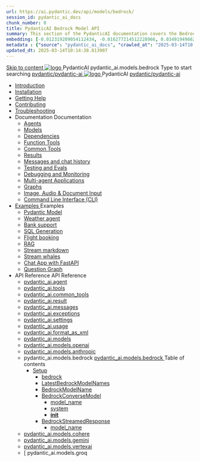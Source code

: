```yaml
---
url: https://ai.pydantic.dev/api/models/bedrock/
session_id: pydantic_ai_docs
chunk_number: 0
title: PydanticAI Bedrock Model API
summary: This section of the PydanticAI documentation covers the Bedrock model within the pydantic_ai.models.bedrock module, providing essential links to relevant resources, including installation, getting help, and contributing guidelines.
embedding: [-0.012319209054112434, -0.016277214512228966, 0.03491949662566185, -0.0011138415429741144, -0.009300271980464458, 0.017278889194130898, -0.021758602932095528, 0.004792735446244478, 0.004257117863744497, -0.004184078890830278, 0.0011842717649415135, -0.08102436363697052, -0.001923354691825807, -0.0329439714550972, 0.02046477235853672, 0.009481130167841911, -0.03466907888650894, 0.03144145756959915, -0.018503159284591675, 0.0240123700350523, 0.04997244104743004, -0.018920524045825005, 0.013362620025873184, 0.002754605608060956, 0.02512534335255623, 0.03647765517234802, -0.002140732016414404, 0.013098289258778095, -0.015678992494940758, -0.037924520671367645, 0.034029118716716766, -0.02800515666604042, -0.03555945307016373, -0.0222733523696661, 0.009731548838317394, -0.011241016909480095, 0.0074499561451375484, -0.0072412737645208836, -0.00014009969891048968, 0.024165404960513115, 0.025375761091709137, -0.03269355371594429, 0.03900966793298721, 0.01830838993191719, -0.06560970097780228, 0.009787197224795818, -0.01615200564265251, 0.0010651489719748497, 0.019017908722162247, 0.021216029301285744, -0.045158836990594864, 0.027379110455513, -0.038981843739748, -0.021661216393113136, -0.00016390251403208822, -0.02431843802332878, -0.040846072137355804, 0.016583282500505447, -0.012882650829851627, -0.029104217886924744, -0.0012590495171025395, 0.01521989144384861, -0.01636068895459175, 0.06488626450300217, -0.0424598827958107, -0.020868225023150444, -0.07395698875188828, 0.00022933309082873166, -0.05562077462673187, -0.011595777235925198, 0.013230454176664352, 0.03600464388728142, -0.057763244956731796, -0.028714677318930626, -0.022676805034279823, -0.04346155747771263, 0.04638310894370079, 0.08436327427625656, -0.023066343739628792, -0.04115213826298714, -0.0017877112841233611, 0.013432180508971214, 0.0013833893463015556, -0.03255442902445793, -0.000965155370067805, -0.011442743241786957, -0.014607757329940796, -0.015025122091174126, -0.017779726535081863, -0.031051918864250183, -0.05400696396827698, -0.017390187829732895, -0.013160893693566322, 0.014872088097035885, 0.05194796621799469, 0.004229293670505285, 0.025027956813573837, -0.009314184077084064, -0.0025528795085847378, 0.012604407966136932, 0.027393022552132607, -0.036811549216508865, -0.055787719786167145, 0.01508077047765255, 0.03489167243242264, -0.012986991554498672, 0.03005024418234825, -0.014315602369606495, 0.0012581800110638142, 0.0021442100405693054, -0.13144199550151825, -0.0385088287293911, 0.006597836967557669, 0.009237667545676231, -0.06104651466012001, 0.0009042897145263851, -0.0030258926562964916, -0.002302460838109255, -0.01138013880699873, -0.05038980767130852, -0.03614376485347748, 0.016527634114027023, 0.02408193051815033, 0.0006651746807619929, 0.024374086409807205, 0.029855472967028618, -0.011922712437808514, -0.04020611196756363, -0.054758220911026, -0.05542600527405739, 0.012152262963354588, -0.0036241149064153433, 0.016875438392162323, -0.02630787529051304, -0.03951050713658333, -0.02185598760843277, -0.029020745307207108, 0.0054848650470376015, -0.01765451766550541, 0.018739664927124977, -0.0011973143555223942, -0.028199927881360054, -0.015345101244747639, 0.012367901392281055, -0.04538143426179886, 0.025695741176605225, -0.014211260713636875, -0.010211518034338951, -0.040428705513477325, 0.028742501512169838, 0.03152493014931679, 0.030634554103016853, -0.03030066192150116, -0.03152493014931679, -0.015331189148128033, -0.004034523386508226, 0.03088497184216976, 0.02988329716026783, 0.00943243782967329, -0.05450780317187309, 0.015359013341367245, 0.04785779491066933, -0.02282983809709549, 0.0070430259220302105, -0.025250552222132683, -0.00026780887856148183, -0.05445215478539467, -0.009620251134037971, -0.06694526225328445, -0.05489734187722206, 0.010482804849743843, 0.014969472773373127, -0.0008990726782940328, -0.03536468371748924, 0.011470567435026169, -0.02668350376188755, -0.036950670182704926, -0.011387094855308533, -0.014635581523180008, -0.03555945307016373, 0.007039547897875309, -0.005467474926263094, -0.026085281744599342, -0.03043978288769722, 0.0012425289023667574, -0.004111040383577347, 0.0005630073137581348, -0.013564346358180046, 0.0037284560967236757, 0.04257117956876755, -0.002031173789873719, 0.04092954471707344, 0.038174938410520554, 0.03992787003517151, 0.04051218181848526, -0.03166405111551285, 0.03030066192150116, -0.022662891075015068, 0.016374601051211357, 0.012444417923688889, -0.0055405134335160255, -0.013300015591084957, 0.03266572952270508, -0.001855532987974584, -0.009168107062578201, -0.013703467324376106, -0.003003285266458988, 0.036115940660238266, -0.025306200608611107, -0.007255186326801777, 0.039454855024814606, -0.05715111270546913, 0.00969676859676838, 0.0002219422603957355, 0.002464189426973462, -0.018183179199695587, -0.04527013376355171, -0.011811414733529091, -0.005373567808419466, 0.03408476710319519, -0.04387892037630081, 0.05603813752532005, 0.036505479365587234, 0.042682476341724396, -0.005217056255787611, 0.012437461875379086, 0.04151385650038719, -0.05372872203588486, 0.05253227800130844, 0.012993947602808475, 0.009008117020130157, 0.01946309767663479, -0.01361999474465847, -0.01215921901166439, -0.011769678443670273, -0.03060672990977764, 0.005568338092416525, -6.87999272486195e-05, 0.026488732546567917, -0.03617158904671669, -0.021104730665683746, -0.01521989144384861, -0.03005024418234825, 0.0364220067858696, 0.0396774522960186, -0.0012851348146796227, 3.6791116144740954e-05, -0.059822242707014084, -2.092256909236312e-05, 0.03803581744432449, 0.049805495887994766, -0.03210924193263054, 0.00932809617370367, -0.01466340571641922, 0.00750560499727726, -0.029438108205795288, -0.026085281744599342, -0.031107567250728607, -0.030384134501218796, -0.011407963000237942, -0.03628288581967354, 0.03005024418234825, -0.021243853494524956, -0.014482547529041767, -0.0085281478241086, -0.02102125808596611, -0.026085281744599342, -0.0037841047160327435, -0.04858122766017914, -0.04468582570552826, 0.027434758841991425, 0.03600464388728142, 0.04930466040968895, -0.04565967619419098, -0.045186661183834076, 0.001309481100179255, -0.003424127819016576, 0.013988666236400604, 0.022815926000475883, 0.00861857645213604, 0.03408476710319519, 0.013536522164940834, 0.048414282500743866, 0.048414282500743866, -0.023163730278611183, 0.02484709955751896, -0.024207141250371933, 0.0103228148072958, -0.005571816116571426, 0.014211260713636875, 0.0549808144569397, 0.019129205495119095, 0.03252660483121872, -0.05595466494560242, 0.042821597307920456, -0.05826408416032791, 0.09493651241064072, -0.01144969929009676, 0.04204251617193222, 0.002578964689746499, 0.06154735013842583, 0.010044571943581104, -0.01410691998898983, -0.013070465065538883, 0.004966637585312128, 0.014802527613937855, 0.0026641767472028732, -0.033027444034814835, 0.045297957956790924, -0.051892317831516266, -0.04165297746658325, 0.028130367398262024, -0.015623344108462334, -0.05269922316074371, -0.04259900376200676, -0.02849208191037178, 0.051029764115810394, -0.023080255836248398, 0.04719001054763794, -0.006535232532769442, -0.02602963149547577, -0.06299421191215515, 0.01967177912592888, 0.01315393764525652, -0.03405694290995598, -0.004830994177609682, 0.037340208888053894, -0.01508077047765255, -0.0343351848423481, -0.013167849741876125, 0.016346776857972145, -0.034279536455869675, 0.005895273294299841, 0.008194256573915482, 0.011025378480553627, -0.014913824386894703, -0.00813165120780468, -0.010642794892191887, -0.027754738926887512, 0.025862686336040497, -0.04429628327488899, -0.04399021714925766, -0.020826488733291626, 0.01754322089254856, -0.029382459819316864, 0.00015575086581520736, 0.007790803909301758, 0.02543140947818756, -0.03508644178509712, -0.00854901596903801, -0.011602733284235, -0.020075231790542603, 0.008416851051151752, 0.027879947796463966, -0.029855472967028618, -0.008437719196081161, 0.004347546957433224, -0.012931343168020248, -0.007839496247470379, 0.030105892568826675, -0.055231235921382904, 0.011588821187615395, -0.027615617960691452, -0.012347033247351646, -0.0035545541904866695, 0.008542059920728207, -0.008340333588421345, -0.02206466905772686, 0.016444161534309387, -0.0361994132399559, 0.0034797764383256435, -0.005429216660559177, -0.028798149898648262, -0.02320546656847, -0.019435273483395576, -0.024930572137236595, -0.004476234316825867, 0.012827002443373203, -0.002147688064724207, 0.026920009404420853, 0.026989569887518883, 0.012013141065835953, 0.011317533440887928, 0.01649980992078781, 0.03937138244509697, -0.001005152822472155, -0.0191431175917387, 0.02609919384121895, -0.020826488733291626, 0.05937705561518669, 0.04557620361447334, -0.029020745307207108, 0.0039197481237351894, -0.024749714881181717, 0.03180317580699921, 0.012075746431946754, 0.012966123409569263, -0.0035076008643954992, 0.04207034036517143, 0.03252660483121872, -0.01459384523332119, -0.027323462069034576, -0.016972823068499565, -0.006055263336747885, -0.00952286645770073, 0.0016242434503510594, 0.06087956577539444, 0.030662378296256065, -0.00019270501798018813, -0.026280051097273827, 0.025654004886746407, -0.03347263112664223, 0.012701792642474174, -0.02668350376188755, -0.008764654397964478, -0.05097411572933197, 0.02168904058635235, -0.0004332330427132547, 0.0068865143693983555, 0.06672266870737076, 0.0028241663239896297, -0.09638337045907974, -0.03166405111551285, -0.019157029688358307, -0.06227078288793564, 0.06338375806808472, 0.0399000458419323, -0.04479712247848511, 0.0010086308466270566, -0.03422388806939125, 0.017181504517793655, 0.018183179199695587, 0.06243772804737091, -0.004646657966077328, 0.011616645380854607, -0.011978360824286938, -0.026085281744599342, 0.0247079785913229, 0.006639573257416487, 0.012701792642474174, 0.05002808943390846, -0.03661677986383438, -0.04607703909277916, 0.028199927881360054, -0.03547598049044609, -0.034279536455869675, 0.015275540761649609, -0.020478684455156326, -0.038453180342912674, -0.0433780811727047, -0.001180793740786612, -0.009335052222013474, 0.03144145756959915, 0.016416337341070175, 0.0031841432210057974, -0.024304525926709175, 0.06160299852490425, 0.006427413318306208, 0.03995569422841072, 0.0030085023026913404, 0.03347263112664223, 0.011435787193477154, -0.047969091683626175, 0.0071786693297326565, -0.003065889934077859, -0.02102125808596611, 0.008437719196081161, 0.015025122091174126, -0.005001417826861143, -0.0399000458419323, 0.027504319325089455, -0.028798149898648262, -0.03422388806939125, -0.033862173557281494, 0.000856031954754144, -0.03631071001291275, -0.001049497746862471, 0.009355920366942883, -0.043350256979465485, 0.018266651779413223, 0.0032363138161599636, -0.047245658934116364, -0.015414661727845669, 0.016931086778640747, 0.0019529180135577917, 0.07801933586597443, -0.04312766343355179, -0.04652222990989685, 0.014830351807177067, 0.023330675438046455, -0.02452711947262287, 0.006194384768605232, 0.046716999262571335, -0.01765451766550541, 0.02355326898396015, 0.005067500751465559, -0.02717042900621891, -0.006336984224617481, -0.005126627162098885, -0.026280051097273827, 0.0013477394822984934, -0.001904225442558527, -0.004121474456042051, 0.06816953420639038, 0.013738247565925121, -0.00896638073027134, -0.00018379253742750734, 0.011609689332544804, -0.034808199852705, 0.03653330355882645, -0.03113539144396782, 0.008493367582559586, 0.009578514844179153, 0.057318057864904404, 0.04259900376200676, 0.03308309242129326, -0.0009990662802010775, 0.022440297529101372, -0.00750560499727726, 0.0015259889187291265, 0.007554297335445881, -0.031079743057489395, 0.001272092224098742, -0.002956331940367818, -0.010343682952225208, -0.0031093654688447714, -0.040567830204963684, -0.019477009773254395, 0.006065697409212589, -0.0133974002674222, 0.013779984787106514, -0.005710937548428774, 0.016249390318989754, -0.03138580918312073, -0.04540925845503807, -0.006667397916316986, 0.0029650270007550716, -0.013898237608373165, -0.004281464032828808, -0.016861526295542717, -0.014913824386894703, 0.01118536852300167, -0.038898371160030365, 0.012040965259075165, 0.009717636741697788, 0.020075231790542603, 0.012896562926471233, -0.01410691998898983, 0.00023607179173268378, 0.015957236289978027, 0.06978334486484528, -0.010496716946363449, 0.011512303724884987, -0.04193121939897537, 0.029132042080163956, 0.03784104809165001, -0.02505578100681305, -0.00418755691498518, 0.030495433136820793, 0.008076002821326256, -0.011025378480553627, 0.003794538788497448, 0.022148141637444496, 0.017501484602689743, -0.02932681143283844, 0.05815278738737106, 0.02081257663667202, -0.0006690874579362571, -0.027601705864071846, -0.02561226859688759, -0.001508598797954619, -0.027949508279561996, -0.020993433892726898, -0.0006630009156651795, -0.012096614576876163, 0.007658638525754213, -0.004288420081138611, 0.0017564089503139257, -0.005230968352407217, -0.013418268412351608, -0.043072015047073364, -0.0329439714550972, -0.006549144629389048, 0.007296922616660595, -0.06232643127441406, 0.004232771694660187, 0.0037562805227935314, -0.024346262216567993, 0.02397063374519348, 0.014086051844060421, 0.026280051097273827, -0.03018936514854431, 0.006917816586792469, -0.005797888617962599, -0.0222733523696661, -0.010357595048844814, 0.05322788655757904, -0.011588821187615395, -0.036088116466999054, 0.027059132233262062, 0.016875438392162323, -0.029215514659881592, -0.016666755080223083, 0.04565967619419098, -0.016346776857972145, -0.002166817430406809, 0.008882907219231129, 0.00806209072470665, -0.026906097307801247, 0.01879531517624855, -0.015692904591560364, -0.014482547529041767, 0.0070221577771008015, -0.03700631856918335, -0.01768234185874462, 0.017223240807652473, -0.04972202330827713, -0.004135386552661657, 0.03739585727453232, -0.05308876186609268, -0.004197990987449884, 0.013146981596946716, 0.04012263938784599, 0.0023128949105739594, 0.013828677125275135, -0.011790546588599682, -0.012465286068618298, -0.023330675438046455, -0.024485383182764053, 0.03533685952425003, -0.01361999474465847, 0.02181425131857395, 0.025278376415371895, 0.028478169813752174, -0.022746365517377853, 0.032331835478544235, 0.017598869279026985, -0.021675128489732742, 0.012319209054112434, -0.042932894080877304, 0.029215514659881592, 0.04343373328447342, -0.002476362744346261, -0.023887161165475845, 0.01789102517068386, -0.039454855024814606, 0.004295376129448414, -0.0008555972017347813, -0.008145563304424286, -0.015678992494940758, 0.014099963940680027, -0.023678479716181755, 0.018085794523358345, -0.012347033247351646, 0.031079743057489395, 0.00399626512080431, -0.013988666236400604, -0.026947833597660065, -0.010802784003317356, 0.02786603569984436, -0.037340208888053894, 0.026530468836426735, 0.030523257330060005, -0.03244313225150108, -0.025027956813573837, 0.031191039830446243, 0.02536184899508953, 0.05256010219454765, 0.009821977466344833, 0.023511532694101334, 0.021675128489732742, 0.01786320097744465, 0.024833187460899353, 0.04092954471707344, 0.009828933514654636, -0.006399589125066996, 0.01566508039832115, -0.03380652517080307, -0.03347263112664223, 0.03458560258150101, -6.053959077689797e-05, 0.018197091296315193, -0.06065697222948074, 0.011074070818722248, 0.05222621187567711, -0.026906097307801247, 0.03592117130756378, 0.01417648047208786, 0.008569884113967419, 0.02918769046664238, 0.014086051844060421, -0.023859336972236633, -0.010190649889409542, -0.0018068404169753194, 0.022607242688536644, -0.0003849752829410136, -0.01865619234740734, 0.012082702480256557, -0.006218730937689543, -0.1347809135913849, -0.011074070818722248, 0.003766714595258236, 0.007602989673614502, -0.014058227650821209, -0.03005024418234825, -0.00528313871473074, 0.008667269721627235, 0.013320883736014366, 0.025514882057905197, -0.05909881368279457, -0.013439136557281017, 0.020381299778819084, -0.029132042080163956, 0.030690202489495277, -0.005794410593807697, 0.01459384523332119, 0.016040708869695663, 0.01816926710307598, 0.0009408091427758336, -0.015414661727845669, -0.011366226710379124, 0.007672550622373819, -0.011171456426382065, -0.007025635801255703, 0.0052344463765621185, -0.021661216393113136, -0.021396886557340622, 0.014802527613937855, -0.022120317444205284, -0.006152648013085127, 0.008145563304424286, 0.0036102028097957373, -0.0016946737887337804, -0.010392376221716404, 0.0071717132814228535, -0.004747521132230759, -0.060545675456523895, 0.035837698727846146, -0.008959424681961536, 0.02408193051815033, -0.010274122469127178, -0.011665337719023228, -0.018600543960928917, -0.02417931705713272, -0.023608917370438576, -0.04115213826298714, 0.018016234040260315, 0.0433780811727047, -0.015331189148128033, -0.023330675438046455, -0.003658895380795002, 0.011714030057191849, -0.013849545270204544, -0.02742084674537182, 0.014148656278848648, -0.016555458307266235, 0.015205979347229004, 0.020033495500683784, -0.02397063374519348, 0.008242948912084103, -0.00332674290984869, 0.004371893126517534, -0.0167084913700819, 0.016652842983603477, -0.009668944403529167, -0.010399332270026207, 0.004643179941922426, -0.02456885576248169, -0.008493367582559586, 0.0013886064989492297, -0.008013398386538029, -0.00886203907430172, -0.004935334902256727, 0.01876748912036419, 0.03561510518193245, -0.01733453944325447, 0.02359500527381897, -0.0005934401415288448, 0.009439393877983093, -0.0334169827401638, -0.014649493619799614, -0.00950199831277132, 0.029827648773789406, 0.004664048086851835, -0.011560996063053608, -0.009460262022912502, 0.01995002292096615, -0.01754322089254856, -0.035809874534606934, -0.013460004702210426, -0.03978874906897545, 0.006427413318306208, 0.01149839162826538, -0.010288034565746784, 0.02271854132413864, -0.037479329854249954, 0.0027319984510540962, -0.0920984297990799, 0.0011494914069771767, 0.004577097482979298, 0.003665851429104805, 0.0515027791261673, 0.00023455015616491437, 0.013891281560063362, 0.02765735425055027, -0.00792296975851059, -0.0091055016964674, 0.008500323630869389, 0.005488343071192503, 0.003017197595909238, 0.006855211686342955, 0.011442743241786957, -0.03116321563720703, 0.05517558753490448, -0.004472756292670965, 0.04115213826298714, 0.002234639134258032, -0.019991759210824966, 0.01974133960902691, 0.004705784842371941, 0.025946158915758133, -0.06215948611497879, -0.00038736642454750836, 0.0057839760556817055, 0.01988046243786812, 0.03881489858031273, -0.0009729809826239944, -0.007783847860991955, -0.010148913599550724, -0.012075746431946754, 0.02237073704600334, -0.014705142006278038, 0.03589334711432457, 0.01151925977319479, 0.018085794523358345, 0.02466624230146408, -0.0038710557855665684, 0.0016964128008112311, -0.017626693472266197, 0.017362363636493683, 0.008910732343792915, 0.0028589467983692884, 0.01654154621064663, -0.005589206237345934, 0.002785908058285713, -0.0067717391066253185, 0.02383151277899742, 0.02582095004618168, 0.02512534335255623, -0.02185598760843277, 0.051474954932928085, 0.014510372653603554, 0.04410151392221451, -0.056650273501873016, 0.013355663977563381, -0.02143862284719944, -0.01222877949476242, 0.014218216761946678, 0.008820302784442902, -0.017070207744836807, -0.013300015591084957, -0.024165404960513115, -0.012945255264639854, -0.024332350119948387, 0.0033910865895450115, -0.010107176378369331, 0.014941648580133915, -0.020631717517971992, -0.00599265843629837, -0.01025325432419777, -0.019379625096917152, -0.005523123312741518, 0.008757698349654675, -0.00012270950537640601, 0.02661394327878952, 0.013522609136998653, -0.03906531631946564, 0.031469281762838364, -0.025320112705230713, -7.369092054432258e-05, 0.00969676859676838, -0.029994595795869827, 0.010538453236222267, -0.007123020477592945, -0.028241664171218872, 0.01619374193251133, -0.004827516153454781, 0.029799824580550194, -0.0069212946109473705, 0.007561253383755684, -0.0009903712198138237, -0.03322221338748932, 0.01654154621064663, 0.004396239295601845, -0.00044823208008892834, 0.03057890571653843, -0.001815535593777895, 0.02793559618294239, 0.018530983477830887, -0.020450860261917114, 0.04969419911503792, -0.0066430517472326756, 0.0068865143693983555, -0.008493367582559586, -0.030634554103016853, 0.0056205084547400475, -0.003131972625851631, 0.025584442541003227, 0.044630177319049835, 0.011776634491980076, -0.027713002637028694, -0.03322221338748932, -0.0198387261480093, 0.07156410068273544, 0.0026746108196675777, -0.04426845908164978, 0.0034467352088540792, 0.0035267299972474575, -0.027879947796463966, -0.004660570062696934, 0.02596007101237774, 0.01259745191782713, -0.01556769572198391, 0.008159475401043892, 0.012708748690783978, -0.029549406841397285, -0.0038988799788057804, 0.006691744085401297, 0.012625276111066341, -0.03533685952425003, 0.04048435762524605, -0.010023703798651695, -0.0028259053360670805, 0.030411958694458008, -0.019337888807058334, -0.026182666420936584, -0.016625018790364265, 0.0050779348239302635, -0.006291769910603762, 0.007129976991564035, -0.003138928906992078, -0.07061807066202164, 0.011887932196259499, 0.020061319693922997, -0.036672428250312805, -0.014169524423778057, -0.02053433284163475, 0.055648598819971085, -0.039315734058618546, -0.015901587903499603, 0.019713515415787697, -0.009168107062578201, 0.03408476710319519, -0.024346262216567993, -0.05250445380806923, -0.004716218914836645, 0.00750560499727726, -0.022885486483573914, 0.03895401954650879, -0.015553783625364304, -0.04012263938784599, 0.010399332270026207, 0.0026624377351254225, 0.007248229812830687, -0.01379389688372612, 0.0005147495539858937, 0.006876079831272364, -0.01939353719353676, 0.0267948005348444, 0.04771867394447327, 0.04496406763792038, 0.04271030053496361, 0.06978334486484528, 0.028853798285126686, -0.01162360142916441, -0.011331445537507534, 0.03002241998910904, -0.012847870588302612, 0.0005769194685854018, 0.01698673516511917, 0.012124438770115376, 0.04680047184228897, 0.0022050756961107254, -0.011505347676575184, 0.02974417619407177, -0.0024068017955869436, 0.02011696808040142, 0.024068018421530724, 0.009335052222013474, 0.004844906274229288, 0.023581093177199364, -0.01691717468202114, -0.010225430130958557, 0.04821950942277908, 0.021049082279205322, 0.005884839221835136, 0.012945255264639854, 0.03138580918312073, 0.03742368146777153, 0.007060416042804718, -0.010392376221716404, -0.008437719196081161, 0.016722403466701508, -0.007630814332515001, -0.010148913599550724, 0.03222053870558739, 0.010239342227578163, -0.017181504517793655, -0.01254180260002613, -0.00733170285820961, -0.005700503475964069, -0.006924772635102272, 0.002975461073219776, -0.03391782194375992, -0.0035145569127053022, -0.019157029688358307, -0.018642280250787735, -0.010385420173406601, -0.023497620597481728, -0.007825584150850773, 0.007498648948967457, 0.01284091453999281, -0.018252739682793617, 0.00934896431863308, 0.016944998875260353, 0.01974133960902691, 0.004462322220206261, -0.016318950802087784, 0.010183693841099739, -0.02456885576248169, 0.01111580803990364, 0.029132042080163956, -0.001323393196798861, -0.0027841690462082624, -0.0005560512072406709, 0.02540358528494835, -0.010927993804216385, -0.023678479716181755, 0.01858663186430931, -0.0031493629794567823, -0.05122453719377518, -0.006521320436149836, 0.022259440273046494, 0.030245013535022736, 0.013453048653900623, 0.012193999253213406, -0.014621669426560402, -0.0070778061635792255, 0.03675590083003044, 0.03174752742052078, -0.02477753907442093, 0.027267813682556152, -0.0124722421169281, 0.01563725620508194, 0.0005151843070052564, 0.013988666236400604, -0.0054570408537983894, -0.00386062148027122, 0.056622449308633804, -0.005102280993014574, 0.002591138007119298, -0.010016747750341892, -0.019866550341248512, 0.013891281560063362, -0.0072343177162110806, 0.02602963149547577, 0.04009481519460678, -0.03516991436481476, 0.008827258832752705, 0.0033197866287082434, 0.016096357256174088, -0.004830994177609682, -0.0028032981790602207, 0.000998196774162352, -0.025320112705230713, 0.0051996661350131035, -0.012305296026170254, -0.028798149898648262, 0.004444931633770466, -0.0017198894638568163, -0.018642280250787735, 0.010336726903915405, -0.01848924718797207, -0.03158057853579521, -0.06505320966243744, 0.0016894566360861063, 0.00034976014285348356, -0.00033193521085195243, 0.00029932858888059855, -0.0005008373991586268, -0.01626330241560936, -0.0035962907131761312, -0.0006051785312592983, -0.004987505730241537, 0.0036275931634008884, 0.022774189710617065, -0.022676805034279823, -0.004684916231781244, 0.00633350620046258, 0.006816953420639038, 0.0036693294532597065, 0.010733223520219326, 0.006069175433367491, 0.0074847363866865635, -0.096995510160923, 0.03018936514854431, 0.013536522164940834, -0.03088497184216976, -0.009404613636434078, 0.016805876046419144, -0.019643954932689667, -0.014016491360962391, -0.0024537553545087576, -0.012124438770115376, -0.022662891075015068, -0.024930572137236595, -0.008096870966255665, 0.022704629227519035, 0.02960505522787571, -0.0012103570625185966, 0.002126819919794798, 0.027546057477593422, -0.029382459819316864, -0.004566662944853306, 0.0037075879517942667, 0.0071508451364934444, -0.005916141904890537, 0.010851477272808552, -0.007825584150850773, 0.005975268315523863, 0.014941648580133915, -0.05033415928483009, 0.0006825648597441614, -0.06688961386680603, -0.0012781787663698196, -0.02675306424498558, -0.03252660483121872, -0.004587531555444002, -0.017598869279026985, -0.01911529339849949, -0.013014815747737885, 0.011560996063053608, 0.001492078066803515, 0.00733170285820961, 0.004990983754396439, -0.0018085794290527701, -0.014385162852704525, 0.08781348913908005, -0.011317533440887928, -0.021967284381389618, 0.011150588281452656, 0.0009138543391600251, 0.003057194873690605, 0.013536522164940834, 0.022120317444205284, -0.0071438890881836414, -0.007255186326801777, -0.012444417923688889, 0.03369522839784622, 0.0052205342799425125, 0.00019031386182177812, 0.010183693841099739, -0.024374086409807205, 0.028269488364458084, 0.015359013341367245, 0.049944616854190826, 0.026224402710795403, 0.020242178812623024, 0.04031740874052048, -0.01656937040388584, -0.0301615409553051, 0.0010338466381654143, -0.006232643034309149, 0.01761278137564659, -0.020687365904450417, 0.04040088132023811, 0.05331135913729668, -0.004886642564088106, -0.029799824580550194, -0.023233290761709213, 0.02057606913149357, -0.02512534335255623, 0.021633392199873924, -0.0013451309641823173, -0.016305038705468178, 0.009661988355219364, -0.01883705146610737, 0.0368950217962265, 0.009056809358298779, -0.012367901392281055, -0.02626613900065422, -0.006608271040022373, 0.02623831480741501, 0.019017908722162247, -0.0222733523696661, -0.002227683085948229, 0.004618833772838116, -0.02751823142170906, 0.019268328323960304, 0.0027563446201384068, -0.001670327503234148, -0.004716218914836645, -0.02974417619407177, -0.014760791324079037, 0.06282726675271988, 0.03280485048890114, 0.036672428250312805, -0.031914472579956055, 0.014872088097035885, -0.004396239295601845, 0.020311739295721054, -0.00994023121893406, -0.0626603215932846, 0.009411569684743881, -0.012193999253213406, 0.01259745191782713, 0.02710086852312088, -0.0051614074036479, 0.024026282131671906, 0.022036844864487648, -0.006615227088332176, -0.009731548838317394, 0.009905450977385044, 0.0013068725820630789, -0.002225944073870778, 0.02424887754023075, 0.04304419085383415, -0.008103827014565468, -0.01786320097744465, -0.001171229057945311, 0.02463841810822487, -0.02106299437582493, -0.009418525733053684, 0.013912149704992771, -0.00018509681103751063, -0.027059132233262062, 0.012103570625185966, 0.02424887754023075, 0.01584593951702118, -0.0074708242900669575, 0.028436433523893356, 0.02605745568871498, 0.03505861759185791, -0.012924387119710445, 0.01111580803990364, 0.010851477272808552, 0.007804716005921364, 0.026071367785334587, 0.005495299119502306, -0.0601004883646965, 0.007846452295780182, -0.038453180342912674, 0.0015077291755005717, 0.009773285128176212, -0.01956048235297203, 0.0005208360962569714, 0.0457153245806694, 0.033750876784324646, 0.019170941784977913, 0.02057606913149357, 0.006427413318306208, 0.006020482629537582, 0.006656963843852282, -0.02237073704600334, 0.008889863267540932, -0.02686436101794243, -0.034975145012140274, 0.01814144290983677, -0.014148656278848648, -0.009216799400746822, -0.017292801290750504, 0.029438108205795288, 0.028937270864844322, -0.008535103872418404, -0.009606339037418365, -0.005036198068410158, 0.004424063488841057, 0.006990855094045401, 0.006100477650761604, 0.0161241814494133, -0.00854901596903801, -0.029438108205795288, 0.002349414397031069, 0.003064150922000408, -0.012534846551716328, -0.02839469723403454, 0.023441972211003304, 0.004302332177758217, 0.02686436101794243, 0.01793276146054268, -0.015595519915223122, 0.014162568375468254, -0.021981196478009224, -0.006549144629389048, 0.00886203907430172, -0.023567181080579758, 0.011964448727667332, -0.015317277051508427, 0.015052946284413338, 0.004618833772838116, 0.021633392199873924, 0.02717042900621891, -0.054090436547994614, 0.03043978288769722, -0.04009481519460678, -0.02060389332473278, -0.02647482044994831, 0.006809997372329235, 0.004448409657925367, -0.006552622653543949, -0.01775190234184265, 0.019240502268075943, 0.0052483584731817245, -0.0035754225682467222, -0.005735283717513084, 0.00286242482252419, 0.008159475401043892, -0.012861782684922218, -0.01765451766550541, -0.029298987239599228, 0.026224402710795403, 0.016903262585401535, -0.025765301659703255, 0.014566021040081978, -0.008055134676396847, 0.005857015028595924, -0.014343426562845707, -0.022704629227519035, 0.001958135049790144, -0.0027580836322158575, -0.019240502268075943, -0.002025956753641367, 0.02814427949488163, -0.0026554816868156195, -0.0024068017955869436, 0.008555972017347813, -0.04846993088722229, -0.01684761419892311, -0.010197605937719345, 0.021382974460721016, 0.008493367582559586, 0.01016282569617033, 0.028686853125691414, 0.0070847622118890285, -0.00023107211745809764, 0.014802527613937855, 0.008298597298562527, -0.018781403079628944, 0.006622183136641979, 0.020617805421352386, -0.009098545648157597, -0.014225172810256481, -0.005676157306879759, 0.012207911349833012, 0.031246688216924667, -0.014162568375468254, -0.0005825712578371167, -0.02863120473921299, -0.0074638682417571545, 0.011053202673792839, 0.005686591379344463, 0.03425171226263046, 0.0051127150654792786, -0.0053770458325743675, 0.004298854153603315, 0.014315602369606495, 0.003206750610843301, -0.009098545648157597, 0.016277214512228966, 0.006990855094045401, -0.016096357256174088, 0.008027310483157635, 0.0170562956482172, 0.022746365517377853, -0.010204561986029148, -0.004500580485910177, 0.03578205034136772, 0.025320112705230713, -0.01452428475022316, 0.00792296975851059, -0.0182110033929348, -0.007874276489019394, -0.025584442541003227, -0.015428573824465275, -0.0008329899865202606, 0.03617158904671669, 0.0008121217251755297, 0.002064215252175927, 0.015804201364517212, -0.031636226922273636, 0.005230968352407217, -0.022523770108819008, 0.0006530015380121768, -0.003354567103087902, -0.006232643034309149, -0.03956615552306175, 0.01879531517624855, 0.014287778176367283, 0.024652330204844475, -0.009731548838317394, -0.03158057853579521, 0.0027041740249842405, -0.048553403466939926, -0.0056413765996694565, -0.009091589599847794, -0.018127530813217163, 0.025347936898469925, -0.04045652970671654, 0.0050988029688596725, 0.023748040199279785, -0.009627207182347775, 0.01619374193251133, 0.029215514659881592, -0.020311739295721054, -0.0024798407685011625, -0.051196713000535965, -0.038759250193834305, 0.019936110824346542, 0.01584593951702118, -0.002347675384953618, 0.002921551465988159, -0.003888445906341076, 0.021452534943819046, 0.0014138221740722656, -0.02397063374519348, -0.012896562926471233, -0.04354503005743027, 0.019240502268075943, -0.0070499819703400135, -0.006465671584010124, -0.016235478222370148, 0.02106299437582493, 0.02877032570540905, -0.0072343177162110806, 0.011067114770412445, 0.024541031569242477, -0.0017964063445106149, 0.0417642742395401, 0.019129205495119095, 0.01288960687816143, -0.002815471263602376, 0.012687880545854568, 0.01007935218513012, -0.012027053162455559, -0.006625661160796881, -0.01807188242673874, 0.011755766347050667, -0.006427413318306208, -0.017362363636493683, 0.027059132233262062, 0.015317277051508427, -0.004451888147741556, 0.03171970322728157, 0.0013042640639469028, 0.03297179564833641, -0.04563185200095177, 0.017139768227934837, -0.004357981029897928, -0.012653100304305553, 0.0008329899865202606, -0.013369576074182987, 0.028408609330654144, 0.02851990796625614, -0.006716090254485607, 0.02241247333586216, -0.016652842983603477, -0.007119542453438044, -0.006740436423569918, -0.02074301615357399, 0.0189066119492054, 0.014621669426560402, 0.016555458307266235, 0.007693418767303228, -0.03252660483121872, -0.010413244366645813, 0.03756280615925789, -0.0021076907869428396, 0.004865774419158697, 0.00018400991393718868, 0.024749714881181717, 0.0002087909379042685, -0.0021494270768016577, -0.02456885576248169, -0.0054848650470376015, 0.005589206237345934, 0.023261114954948425, 0.0025998330675065517, -0.012360945343971252, -0.02577921375632286, 0.0028241663239896297, -0.015386837534606457, -0.006371764466166496, 0.002140732016414404, 0.0020276957657188177, 0.020033495500683784, -0.010614970698952675, -0.004479712340980768, 0.008451631292700768, 0.0264469962567091, 0.027267813682556152, -0.011880976147949696, 0.005164885427802801, 0.01702847145497799, -0.023887161165475845, 0.023302851244807243, -0.03675590083003044, 0.002147688064724207, -0.010642794892191887, -0.008667269721627235, -0.03266572952270508, 0.021466447040438652, -0.013439136557281017, 0.04009481519460678, 0.0005338787450455129, -0.03230401128530502, 0.012145306915044785, -0.019796989858150482, 0.01313306950032711, 0.004152776673436165, 0.03631071001291275, -0.020589981228113174, -0.003638027235865593, -0.038314059376716614, -0.029159866273403168, 0.0027633006684482098, 0.019337888807058334, -0.03606029227375984, 0.02693392150104046, -0.026085281744599342, 0.009703724645078182, 0.006719568278640509, -0.015428573824465275, -0.0066430517472326756, 0.008173388428986073, 0.01719541661441326, -0.004688394255936146]
metadata : {"source": "pydantic_ai_docs", "crawled_at": "2025-03-14T10:14:38.810847", "url_path": "/api/models/bedrock/", "chunk_size": 4998}
updated_dt: 2025-03-14T10:14:38.813907
---
```

[ Skip to content ](https://ai.pydantic.dev/api/models/bedrock/#pydantic_aimodelsbedrock)
[ ![logo](https://ai.pydantic.dev/img/logo-white.svg) ](https://ai.pydantic.dev/ "PydanticAI")
PydanticAI 
pydantic_ai.models.bedrock 
Type to start searching
[ pydantic/pydantic-ai  ](https://github.com/pydantic/pydantic-ai "Go to repository")
[ ![logo](https://ai.pydantic.dev/img/logo-white.svg) ](https://ai.pydantic.dev/ "PydanticAI") PydanticAI 
[ pydantic/pydantic-ai  ](https://github.com/pydantic/pydantic-ai "Go to repository")
  * [ Introduction  ](https://ai.pydantic.dev/)
  * [ Installation  ](https://ai.pydantic.dev/install/)
  * [ Getting Help  ](https://ai.pydantic.dev/help/)
  * [ Contributing  ](https://ai.pydantic.dev/contributing/)
  * [ Troubleshooting  ](https://ai.pydantic.dev/troubleshooting/)
  * Documentation  Documentation 
    * [ Agents  ](https://ai.pydantic.dev/agents/)
    * [ Models  ](https://ai.pydantic.dev/models/)
    * [ Dependencies  ](https://ai.pydantic.dev/dependencies/)
    * [ Function Tools  ](https://ai.pydantic.dev/tools/)
    * [ Common Tools  ](https://ai.pydantic.dev/common_tools/)
    * [ Results  ](https://ai.pydantic.dev/results/)
    * [ Messages and chat history  ](https://ai.pydantic.dev/message-history/)
    * [ Testing and Evals  ](https://ai.pydantic.dev/testing-evals/)
    * [ Debugging and Monitoring  ](https://ai.pydantic.dev/logfire/)
    * [ Multi-agent Applications  ](https://ai.pydantic.dev/multi-agent-applications/)
    * [ Graphs  ](https://ai.pydantic.dev/graph/)
    * [ Image, Audio & Document Input  ](https://ai.pydantic.dev/input/)
    * [ Command Line Interface (CLI)  ](https://ai.pydantic.dev/cli/)
  * [ Examples  ](https://ai.pydantic.dev/examples/)
Examples 
    * [ Pydantic Model  ](https://ai.pydantic.dev/examples/pydantic-model/)
    * [ Weather agent  ](https://ai.pydantic.dev/examples/weather-agent/)
    * [ Bank support  ](https://ai.pydantic.dev/examples/bank-support/)
    * [ SQL Generation  ](https://ai.pydantic.dev/examples/sql-gen/)
    * [ Flight booking  ](https://ai.pydantic.dev/examples/flight-booking/)
    * [ RAG  ](https://ai.pydantic.dev/examples/rag/)
    * [ Stream markdown  ](https://ai.pydantic.dev/examples/stream-markdown/)
    * [ Stream whales  ](https://ai.pydantic.dev/examples/stream-whales/)
    * [ Chat App with FastAPI  ](https://ai.pydantic.dev/examples/chat-app/)
    * [ Question Graph  ](https://ai.pydantic.dev/examples/question-graph/)
  * API Reference  API Reference 
    * [ pydantic_ai.agent  ](https://ai.pydantic.dev/api/agent/)
    * [ pydantic_ai.tools  ](https://ai.pydantic.dev/api/tools/)
    * [ pydantic_ai.common_tools  ](https://ai.pydantic.dev/api/common_tools/)
    * [ pydantic_ai.result  ](https://ai.pydantic.dev/api/result/)
    * [ pydantic_ai.messages  ](https://ai.pydantic.dev/api/messages/)
    * [ pydantic_ai.exceptions  ](https://ai.pydantic.dev/api/exceptions/)
    * [ pydantic_ai.settings  ](https://ai.pydantic.dev/api/settings/)
    * [ pydantic_ai.usage  ](https://ai.pydantic.dev/api/usage/)
    * [ pydantic_ai.format_as_xml  ](https://ai.pydantic.dev/api/format_as_xml/)
    * [ pydantic_ai.models  ](https://ai.pydantic.dev/api/models/base/)
    * [ pydantic_ai.models.openai  ](https://ai.pydantic.dev/api/models/openai/)
    * [ pydantic_ai.models.anthropic  ](https://ai.pydantic.dev/api/models/anthropic/)
    * pydantic_ai.models.bedrock  [ pydantic_ai.models.bedrock  ](https://ai.pydantic.dev/api/models/bedrock/) Table of contents 
      * [ Setup  ](https://ai.pydantic.dev/api/models/bedrock/#setup)
        * [ bedrock  ](https://ai.pydantic.dev/api/models/bedrock/#pydantic_ai.models.bedrock)
        * [ LatestBedrockModelNames  ](https://ai.pydantic.dev/api/models/bedrock/#pydantic_ai.models.bedrock.LatestBedrockModelNames)
        * [ BedrockModelName  ](https://ai.pydantic.dev/api/models/bedrock/#pydantic_ai.models.bedrock.BedrockModelName)
        * [ BedrockConverseModel  ](https://ai.pydantic.dev/api/models/bedrock/#pydantic_ai.models.bedrock.BedrockConverseModel)
          * [ model_name  ](https://ai.pydantic.dev/api/models/bedrock/#pydantic_ai.models.bedrock.BedrockConverseModel.model_name)
          * [ system  ](https://ai.pydantic.dev/api/models/bedrock/#pydantic_ai.models.bedrock.BedrockConverseModel.system)
          * [ __init__  ](https://ai.pydantic.dev/api/models/bedrock/#pydantic_ai.models.bedrock.BedrockConverseModel.__init__)
        * [ BedrockStreamedResponse  ](https://ai.pydantic.dev/api/models/bedrock/#pydantic_ai.models.bedrock.BedrockStreamedResponse)
          * [ model_name  ](https://ai.pydantic.dev/api/models/bedrock/#pydantic_ai.models.bedrock.BedrockStreamedResponse.model_name)
    * [ pydantic_ai.models.cohere  ](https://ai.pydantic.dev/api/models/cohere/)
    * [ pydantic_ai.models.gemini  ](https://ai.pydantic.dev/api/models/gemini/)
    * [ pydantic_ai.models.vertexai  ](https://ai.pydantic.dev/api/models/vertexai/)
    * [ pydantic_ai.models.groq